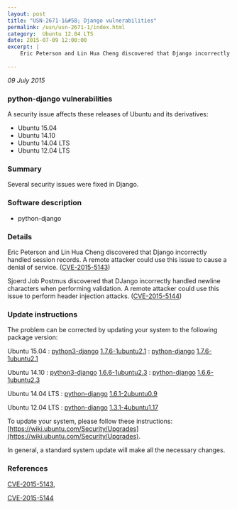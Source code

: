 ```yaml
---
layout: post
title: "USN-2671-1&#58; Django vulnerabilities"
permalink: /usn/usn-2671-1/index.html
category:  Ubuntu 12.04 LTS
date: 2015-07-09 12:00:00
excerpt: |
    Eric Peterson and Lin Hua Cheng discovered that Django incorrectly handled session records. A remote attacker could use this issue to cause a denial of service. ([CVE-2015-5143](http://people.ubuntu.com/~ubuntu-security/cve/CVE-2015-5143))
    
--- 
```

 
 

*09 July 2015*

### python-django vulnerabilities

A security issue affects these releases of Ubuntu and its derivatives:

* Ubuntu 15.04
* Ubuntu 14.10
* Ubuntu 14.04 LTS
* Ubuntu 12.04 LTS

### Summary

Several security issues were fixed in Django. 

### Software description

* python-django 

### Details

Eric Peterson and Lin Hua Cheng discovered that Django incorrectly handled session records. A remote attacker could use this issue to cause a denial of service. ([CVE-2015-5143](http://people.ubuntu.com/~ubuntu-security/cve/CVE-2015-5143))

Sjoerd Job Postmus discovered that DJango incorrectly handled newline characters when performing validation. A remote attacker could use this issue to perform header injection attacks. ([CVE-2015-5144](http://people.ubuntu.com/~ubuntu-security/cve/CVE-2015-5144)) 

### Update instructions

The problem can be corrected by updating your system to the following package version:

Ubuntu 15.04
 : [python3-django](https://launchpad.net/ubuntu/+source/python-django) <span> [1.7.6-1ubuntu2.1](https://launchpad.net/ubuntu/+source/python-django/1.7.6-1ubuntu2.1) </span> 
 : [python-django](https://launchpad.net/ubuntu/+source/python-django) <span> [1.7.6-1ubuntu2.1](https://launchpad.net/ubuntu/+source/python-django/1.7.6-1ubuntu2.1) </span> 

Ubuntu 14.10
 : [python3-django](https://launchpad.net/ubuntu/+source/python-django) <span> [1.6.6-1ubuntu2.3](https://launchpad.net/ubuntu/+source/python-django/1.6.6-1ubuntu2.3) </span> 
 : [python-django](https://launchpad.net/ubuntu/+source/python-django) <span> [1.6.6-1ubuntu2.3](https://launchpad.net/ubuntu/+source/python-django/1.6.6-1ubuntu2.3) </span> 

Ubuntu 14.04 LTS
 : [python-django](https://launchpad.net/ubuntu/+source/python-django) <span> [1.6.1-2ubuntu0.9](https://launchpad.net/ubuntu/+source/python-django/1.6.1-2ubuntu0.9) </span> 

Ubuntu 12.04 LTS
 : [python-django](https://launchpad.net/ubuntu/+source/python-django) <span> [1.3.1-4ubuntu1.17](https://launchpad.net/ubuntu/+source/python-django/1.3.1-4ubuntu1.17) </span> 

To update your system, please follow these instructions: [https://wiki.ubuntu.com/Security/Upgrades](https://wiki.ubuntu.com/Security/Upgrades).

In general, a standard system update will make all the necessary changes. 

### References

 
 [CVE-2015-5143](http://people.ubuntu.com/~ubuntu-security/cve/CVE-2015-5143), 

 [CVE-2015-5144](http://people.ubuntu.com/~ubuntu-security/cve/CVE-2015-5144)
 

